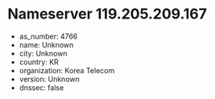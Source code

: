 # Nameserver 119.205.209.167

* as_number: 4766
* name: Unknown
* city: Unknown
* country: KR
* organization: Korea Telecom
* version: Unknown
* dnssec: false
